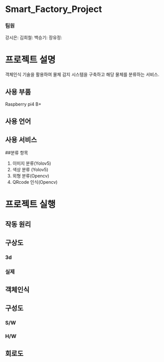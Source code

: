 # Smart_Factory_Project
### 팀원
강시은:
김희철:
백승기:
장유정:

# 프로젝트 설명
객체인식 기술을 활용하여 물체 감지 시스템을 구축하고 해당 물체를 분류하는 서비스.

## 사용 부품
Raspberry pi4 B+

## 사용 언어

## 사용 서비스

##분류 항목
1. 이미지 분류(Yolov5)
2. 색상 분류 (Yolov5)
3. 외형 분류(Opencv)
4. QRcode 인식(Opencv)

# 프로젝트 실행

## 작동 원리

## 구상도
### 3d
### 실제
## 객체인식

## 구성도
### S/W
### H/W

## 회로도
